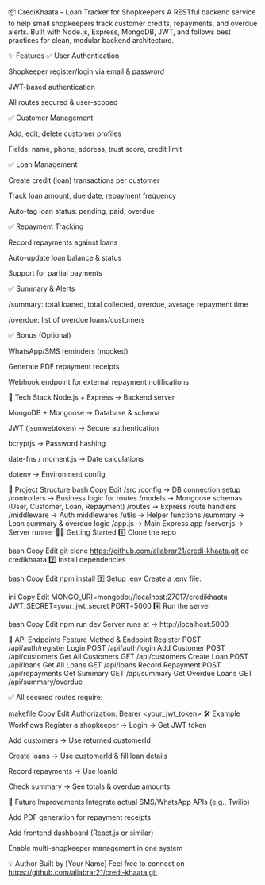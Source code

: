 📦 CrediKhaata – Loan Tracker for Shopkeepers
A RESTful backend service to help small shopkeepers track customer credits, repayments, and overdue alerts.
Built with Node.js, Express, MongoDB, JWT, and follows best practices for clean, modular backend architecture.

✨ Features
✅ User Authentication

Shopkeeper register/login via email & password

JWT-based authentication

All routes secured & user-scoped

✅ Customer Management

Add, edit, delete customer profiles

Fields: name, phone, address, trust score, credit limit

✅ Loan Management

Create credit (loan) transactions per customer

Track loan amount, due date, repayment frequency

Auto-tag loan status: pending, paid, overdue

✅ Repayment Tracking

Record repayments against loans

Auto-update loan balance & status

Support for partial payments

✅ Summary & Alerts

/summary: total loaned, total collected, overdue, average repayment time

/overdue: list of overdue loans/customers

✅ Bonus (Optional)

WhatsApp/SMS reminders (mocked)

Generate PDF repayment receipts

Webhook endpoint for external repayment notifications

🔧 Tech Stack
Node.js + Express → Backend server

MongoDB + Mongoose → Database & schema

JWT (jsonwebtoken) → Secure authentication

bcryptjs → Password hashing

date-fns / moment.js → Date calculations

dotenv → Environment config

📂 Project Structure
bash
Copy
Edit
/src
  /config         → DB connection setup
  /controllers    → Business logic for routes
  /models         → Mongoose schemas (User, Customer, Loan, Repayment)
  /routes         → Express route handlers
  /middleware     → Auth middlewares
  /utils          → Helper functions
  /summary        → Loan summary & overdue logic
/app.js          → Main Express app
/server.js       → Server runner
🏃‍♂️ Getting Started
1️⃣ Clone the repo

bash
Copy
Edit
git clone https://github.com/aliabrar21/credi-khaata.git
cd credikhaata
2️⃣ Install dependencies

bash
Copy
Edit
npm install
3️⃣ Setup .env
Create a .env file:

ini
Copy
Edit
MONGO_URI=mongodb://localhost:27017/credikhaata
JWT_SECRET=your_jwt_secret
PORT=5000
4️⃣ Run the server

bash
Copy
Edit
npm run dev
Server runs at → http://localhost:5000

🔑 API Endpoints
Feature	Method & Endpoint
Register	POST /api/auth/register
Login	POST /api/auth/login
Add Customer	POST /api/customers
Get All Customers	GET /api/customers
Create Loan	POST /api/loans
Get All Loans	GET /api/loans
Record Repayment	POST /api/repayments
Get Summary	GET /api/summary
Get Overdue Loans	GET /api/summary/overdue

✅ All secured routes require:

makefile
Copy
Edit
Authorization: Bearer <your_jwt_token>
🛠 Example Workflows
Register a shopkeeper → Login → Get JWT token

Add customers → Use returned customerId

Create loans → Use customerId & fill loan details

Record repayments → Use loanId

Check summary → See totals & overdue amounts

🌱 Future Improvements
Integrate actual SMS/WhatsApp APIs (e.g., Twilio)

Add PDF generation for repayment receipts

Add frontend dashboard (React.js or similar)

Enable multi-shopkeeper management in one system

💡 Author
Built by [Your Name]
Feel free to connect on https://github.com/aliabrar21/credi-khaata.git
